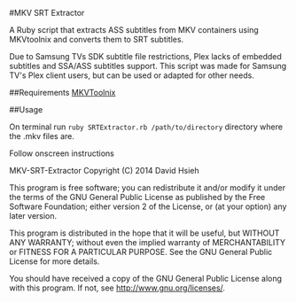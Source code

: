 #MKV SRT Extractor

A Ruby script that extracts ASS subtitles from MKV containers using MKVtoolnix and converts them to SRT subtitles. 

Due to Samsung TVs SDK subtitle file restrictions, Plex lacks of embedded subtitles and SSA/ASS subtitles support. This script was made for Samsung TV's Plex client users, but can be used or adapted for other needs.

##Requirements
[MKVToolnix](http://www.bunkus.org/videotools/mkvtoolnix/) 

##Usage

On terminal run `ruby SRTExtractor.rb /path/to/directory` directory where the .mkv files are.

Follow onscreen instructions







MKV-SRT-Extractor Copyright (C) 2014  David Hsieh

This program is free software; you can redistribute it and/or modify
it under the terms of the GNU General Public License as published by
the Free Software Foundation; either version 2 of the License, or
(at your option) any later version.

This program is distributed in the hope that it will be useful,
but WITHOUT ANY WARRANTY; without even the implied warranty of
MERCHANTABILITY or FITNESS FOR A PARTICULAR PURPOSE.  See the
GNU General Public License for more details.

You should have received a copy of the GNU General Public License
along with this program.  If not, see <http://www.gnu.org/licenses/>.

